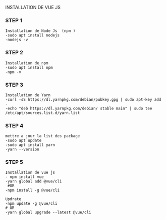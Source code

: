 
INSTALLATION DE VUE JS

### STEP 1
    Installation de Node Js  (npm )
    -sudo apt install nodejs
    -nodejs -v

### STEP 2 
    Installation de npm
    -sudo apt install npm
    -npm -v


### STEP 3
    Installation de Yarn
    -curl -sS https://dl.yarnpkg.com/debian/pubkey.gpg | sudo apt-key add -
    -echo "deb https://dl.yarnpkg.com/debian/ stable main" | sudo tee /etc/apt/sources.list.d/yarn.list

### STEP 4
    mettre a jour la list des package
    -sudo apt update
    -sudo apt install yarn
    -yarn --version
    

### STEP 5
    Installation de vue js 
    - npm install vue
    -yarn global add @vue/cli
     #OR
    -npm install -g @vue/cli

    Updrate
    -npm update -g @vue/cli
    # OR
    -yarn global upgrade --latest @vue/cli

